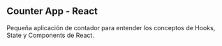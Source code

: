 ## Counter App - React

Pequeña aplicación de contador para entender los conceptos de Hooks, State y Components de React.